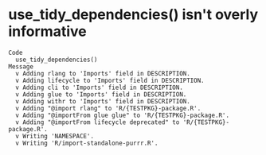 # use_tidy_dependencies() isn't overly informative

    Code
      use_tidy_dependencies()
    Message
      v Adding rlang to 'Imports' field in DESCRIPTION.
      v Adding lifecycle to 'Imports' field in DESCRIPTION.
      v Adding cli to 'Imports' field in DESCRIPTION.
      v Adding glue to 'Imports' field in DESCRIPTION.
      v Adding withr to 'Imports' field in DESCRIPTION.
      v Adding "@import rlang" to 'R/{TESTPKG}-package.R'.
      v Adding "@importFrom glue glue" to 'R/{TESTPKG}-package.R'.
      v Adding "@importFrom lifecycle deprecated" to 'R/{TESTPKG}-package.R'.
      v Writing 'NAMESPACE'.
      v Writing 'R/import-standalone-purrr.R'.


